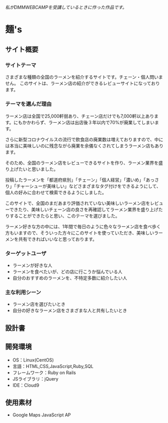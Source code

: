 ###### 私がDMMWEBCAMPを受講しているときに作った作品です。

# 麺's

## サイト概要
### サイトテーマ
さまざまな種類の全国のラーメンを紹介するサイトです。チェーン・個人問いません。
このサイトは、ラーメン店の紹介ができるレビューサイトになっております。

### テーマを選んだ理由

ラーメン店は全国で25,000軒弱あり、チェーン店だけでも7,000軒以上あります。にもかかわらず、ラーメン店は出店後３年以内で70%が廃業してしまいます。

さらに新型コロナウイルスの流行で飲食店の廃業数は増えておりますので、中には本当に美味しいのに残念ながら廃業を余儀なくされてしまうラーメン店もあります。

そのため、全国のラーメン店をレビューできるサイトを作り、ラーメン業界を盛り上げたいと思いました。

投稿したラーメンを「都道府県別」「チェーン」「個人経営」「濃いめ」「あっさり」「チャーシューが美味しい」などさまざまなタグ付けをできるようにして、個人の好みに合わせて検索できるようにしました。

このサイトで、全国のまだあまり評価されていない美味しいラーメン店をレビューできたり、美味しいチェーン店の良さを再確認してラーメン業界を盛り上げたりすることができたらと思い、このテーマを選びました。

ラーメン好きな方の中には、1年間で毎日のように色々なラーメン店を食べ歩く方もいますので、そういった方々にこのサイトを使っていただき、美味しいラーメンを共有できればいいなと思っております。

### ターゲットユーザ
- ラーメンが好きな人
- ラーメンを食べたいが、どの店に行こうか悩んでいる人
- 自分のおすすめのラーメンを、不特定多数に紹介したい人

### 主な利用シーン
- ラーメン店を選びたいとき
- 自分の好きなラーメン店をさまざまな人と共有したいとき

## 設計書

## 開発環境
- OS：Linux(CentOS)
- 言語：HTML,CSS,JavaScript,Ruby,SQL
- フレームワーク：Ruby on Rails
- JSライブラリ：jQuery
- IDE：Cloud9

## 使用素材
- Google Maps JavaScript AP